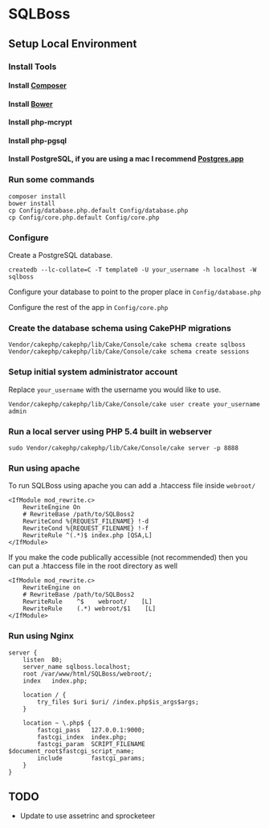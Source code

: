 SQLBoss
========


## Setup Local Environment 

### Install Tools

#### Install [Composer](http://getcomposer.org)
#### Install [Bower](http://bower.io/#installing-bower)
#### Install php-mcrypt
#### Install php-pgsql
#### Install PostgreSQL, if you are using a mac I recommend [Postgres.app](http://postgresapp.com/)

### Run some commands

```
composer install
bower install
cp Config/database.php.default Config/database.php
cp Config/core.php.default Config/core.php
```

### Configure

Create a PostgreSQL database.

```
createdb --lc-collate=C -T template0 -U your_username -h localhost -W sqlboss
```

Configure your database to point to the proper place in ```Config/database.php```

Configure the rest of the app in ```Config/core.php```

### Create the database schema using CakePHP migrations

```
Vendor/cakephp/cakephp/lib/Cake/Console/cake schema create sqlboss
Vendor/cakephp/cakephp/lib/Cake/Console/cake schema create sessions
```

### Setup initial system administrator account

Replace `your_username` with the username you would like to use.

```
Vendor/cakephp/cakephp/lib/Cake/Console/cake user create your_username admin
```

### Run a local server using PHP 5.4 built in webserver

```
sudo Vendor/cakephp/cakephp/lib/Cake/Console/cake server -p 8888
```

### Run using apache

To run SQLBoss using apache you can add a .htaccess file inside ```webroot/```

```
<IfModule mod_rewrite.c>
    RewriteEngine On
    # RewriteBase /path/to/SQLBoss2
    RewriteCond %{REQUEST_FILENAME} !-d
    RewriteCond %{REQUEST_FILENAME} !-f
    RewriteRule ^(.*)$ index.php [QSA,L]
</IfModule>
```

If you make the code publically accessible (not recommended) then you can put a .htaccess file in the root directory as well

```
<IfModule mod_rewrite.c>
    RewriteEngine on
    # RewriteBase /path/to/SQLBoss2
    RewriteRule    ^$    webroot/    [L]
    RewriteRule    (.*) webroot/$1    [L]
</IfModule>
```

### Run using Nginx

```
server {
	listen	80;
	server_name	sqlboss.localhost;
	root /var/www/html/SQLBoss/webroot/;
	index	index.php;

	location / {
		try_files $uri $uri/ /index.php$is_args$args;
	}

	location ~ \.php$ {
		fastcgi_pass   127.0.0.1:9000;
		fastcgi_index  index.php;
		fastcgi_param  SCRIPT_FILENAME  $document_root$fastcgi_script_name;
		include        fastcgi_params; 
	}
}
```

## TODO
 
 - Update to use assetrinc and sprocketeer
